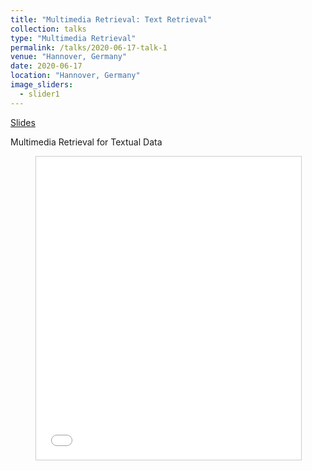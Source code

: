```yaml
---
title: "Multimedia Retrieval: Text Retrieval"
collection: talks
type: "Multimedia Retrieval"
permalink: /talks/2020-06-17-talk-1
venue: "Hannover, Germany"
date: 2020-06-17
location: "Hannover, Germany"
image_sliders:
  - slider1
---
```


[Slides](https://www.slideshare.net/shakimov/multimedia-retrieval-text-retrieval)

Multimedia Retrieval for Textual Data

<figure>
<iframe src="//www.slideshare.net/slideshow/embed_code/key/5JjdL7HMe2Il3o" width="595" height="485" frameborder="0" marginwidth="0" marginheight="0" scrolling="no" style="border:1px solid #CCC; border-width:1px; margin-bottom:5px; max-width: 100%;" allowfullscreen> </iframe> 
</figure>

